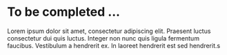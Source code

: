 # To be completed ...

Lorem ipsum dolor sit amet, consectetur adipiscing elit. Praesent luctus consectetur dui quis luctus. Integer non nunc quis ligula fermentum faucibus. Vestibulum a hendrerit ex. In laoreet hendrerit est sed hendrerit.s
